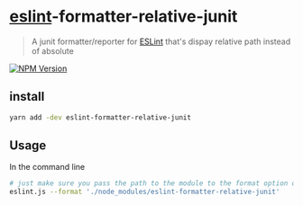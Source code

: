 # [eslint](https://github.com/nzakas/eslint/)-formatter-relative-junit
> A junit formatter/reporter for [ESLint](https://github.com/nzakas/eslint/) that's dispay relative path instead of absolute

[![NPM Version](http://img.shields.io/npm/v/eslint-formatter-relative-junit.svg?style=flat)](https://npmjs.org/package/eslint-formatter-relative-junit)

## install

```bash
yarn add -dev eslint-formatter-relative-junit
```

## Usage

In the command line

```bash
# just make sure you pass the path to the module to the format option of eslint
eslint.js --format './node_modules/eslint-formatter-relative-junit'
```
